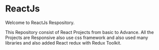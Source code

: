 # ReactJs
Welcome to ReactJs Respository. 

This Repository consist of React Projects from basic to Advance. All the Projects are Responsive also use css framework and also used many libraries and also added React redux with Redux Toolkit.
